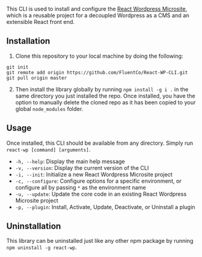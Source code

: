 This CLI is used to install and configure the [React Wordpress Microsite](https://github.com/FluentCo/React-Wordpress-Microsite), which is a reusable project for a decoupled Wordpress as a CMS and an extensible React front end.


## Installation
1. Clone this repository to your local machine by doing the following:
```
git init
git remote add origin https://github.com/FluentCo/React-WP-CLI.git
git pull origin master
```
2. Then install the library globally by running `npm install -g i .` in the same directory you just installed the repo.
Once installed, you have the option to manually delete the cloned repo as it has been copied to your global `node_modules` folder.


## Usage
Once installed, this CLI should be available from any directory. Simply run `react-wp [command] [arguments]`.

- `-h, --help`: Display the main help message
- `-v, --version`: Display the current version of the CLI
- `-i, --init`: Initialize a new React Wordpress Microsite project
- `-c, --configure`: Configure options for a specific environment, or configure all by passing `*` as the environment name
- `-u, --update`: Update the core code in an existing React Wordpress Microsite project
-  `-p, --plugin`: Install, Activate, Update, Deactivate, or Uninstall a plugin

## Uninstallation
This library can be uninstalled just like any other npm package by running `npm uninstall -g react-wp`.
